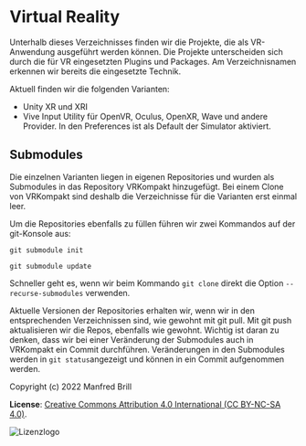 # Virtual Reality

Unterhalb dieses Verzeichnisses finden wir die Projekte, die als VR-Anwendung
ausgeführt werden können. Die Projekte unterscheiden sich durch die für VR eingesetzten 
Plugins und Packages. Am Verzeichnisnamen erkennen wir bereits die eingesetzte Technik.

Aktuell finden wir die folgenden Varianten:
- Unity XR und XRI
- Vive Input Utility für OpenVR, Oculus, OpenXR, Wave und andere Provider. In den Preferences ist als Default
der Simulator aktiviert.

## Submodules
Die einzelnen Varianten liegen in eigenen Repositories und wurden als Submodules in das Repository
VRKompakt hinzugefügt. Bei einem Clone von VRKompakt sind deshalb die Verzeichnisse für die Varianten
erst einmal leer. 

Um die Repositories ebenfalls zu füllen führen wir zwei Kommandos auf der git-Konsole aus:
```
git submodule init

git submodule update
```
Schneller geht es, wenn wir beim Kommando ```git clone``` direkt die Option
```--recurse-submodules``` verwenden.

Aktuelle Versionen der Repositories erhalten wir, wenn wir in den entsprechenden Verzeichnissen sind,
wie gewohnt mit git pull. Mit git push aktualisieren wir die Repos, ebenfalls wie gewohnt. Wichtig ist daran zu denken, dass
wir bei einer Veränderung der Submodules auch in VRKompakt ein Commit durchführen. 
Veränderungen in den Submodules werden in ```git status```angezeigt und können in ein Commit aufgenommen werden.

Copyright (c) 2022 Manfred Brill

**License**: [Creative Commons Attribution 4.0 International (CC BY-NC-SA 4.0)](https://creativecommons.org/licenses/by-nc-sa/4.0/).  

![Lizenzlogo](https://licensebuttons.net/l/by-nc-sa/3.0/de/88x31.png)
